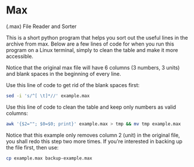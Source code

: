 # Max

(.max) File Reader and Sorter

This is a short python program that helps you sort out the useful lines in the archive from max. Below are a few lines of code for when you run this program on a Linux terminal, simply to clean the table and make it more accessible.

Notice that the original max file will have 6 columns (3 numbers, 3 units) and blank spaces in the beginning of every line.

Use this line of code to get rid of the blank spaces first:

```bash
sed -i 's/^[ \t]*//' example.max
```

Use this line of code to clean the table and keep only numbers as valid columns:

```bash
awk '{$2=""; $0=$0; print}' example.max > tmp && mv tmp example.max
```

Notice that this example only removes column 2 (unit) in the original file, you shall redo this step two more times. If you're interested in backing up the file first, then use:

```bash
cp example.max backup-example.max
```
